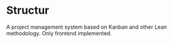 # Structur
A project management system based on Kanban and other Lean methodology. Only frontend implemented.
